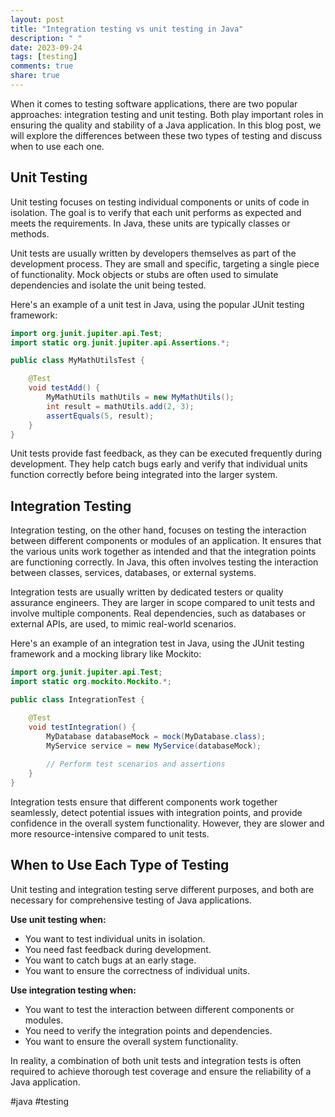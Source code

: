 ```yaml
---
layout: post
title: "Integration testing vs unit testing in Java"
description: " "
date: 2023-09-24
tags: [testing]
comments: true
share: true
---
```


When it comes to testing software applications, there are two popular approaches: integration testing and unit testing. Both play important roles in ensuring the quality and stability of a Java application. In this blog post, we will explore the differences between these two types of testing and discuss when to use each one.

## Unit Testing

Unit testing focuses on testing individual components or units of code in isolation. The goal is to verify that each unit performs as expected and meets the requirements. In Java, these units are typically classes or methods. 

Unit tests are usually written by developers themselves as part of the development process. They are small and specific, targeting a single piece of functionality. Mock objects or stubs are often used to simulate dependencies and isolate the unit being tested. 

Here's an example of a unit test in Java, using the popular JUnit testing framework:

```java
import org.junit.jupiter.api.Test;
import static org.junit.jupiter.api.Assertions.*;

public class MyMathUtilsTest {

    @Test
    void testAdd() {
        MyMathUtils mathUtils = new MyMathUtils();
        int result = mathUtils.add(2, 3);
        assertEquals(5, result);
    }
}
```

Unit tests provide fast feedback, as they can be executed frequently during development. They help catch bugs early and verify that individual units function correctly before being integrated into the larger system. 

## Integration Testing

Integration testing, on the other hand, focuses on testing the interaction between different components or modules of an application. It ensures that the various units work together as intended and that the integration points are functioning correctly. In Java, this often involves testing the interaction between classes, services, databases, or external systems.

Integration tests are usually written by dedicated testers or quality assurance engineers. They are larger in scope compared to unit tests and involve multiple components. Real dependencies, such as databases or external APIs, are used, to mimic real-world scenarios.

Here's an example of an integration test in Java, using the JUnit testing framework and a mocking library like Mockito:

```java
import org.junit.jupiter.api.Test;
import static org.mockito.Mockito.*;

public class IntegrationTest {

    @Test
    void testIntegration() {
        MyDatabase databaseMock = mock(MyDatabase.class);
        MyService service = new MyService(databaseMock);
        
        // Perform test scenarios and assertions        
    }
}
```

Integration tests ensure that different components work together seamlessly, detect potential issues with integration points, and provide confidence in the overall system functionality. However, they are slower and more resource-intensive compared to unit tests.

## When to Use Each Type of Testing

Unit testing and integration testing serve different purposes, and both are necessary for comprehensive testing of Java applications.

**Use unit testing when:**
- You want to test individual units in isolation.
- You need fast feedback during development.
- You want to catch bugs at an early stage.
- You want to ensure the correctness of individual units.

**Use integration testing when:**
- You want to test the interaction between different components or modules.
- You need to verify the integration points and dependencies.
- You want to ensure the overall system functionality.

In reality, a combination of both unit tests and integration tests is often required to achieve thorough test coverage and ensure the reliability of a Java application.

#java #testing